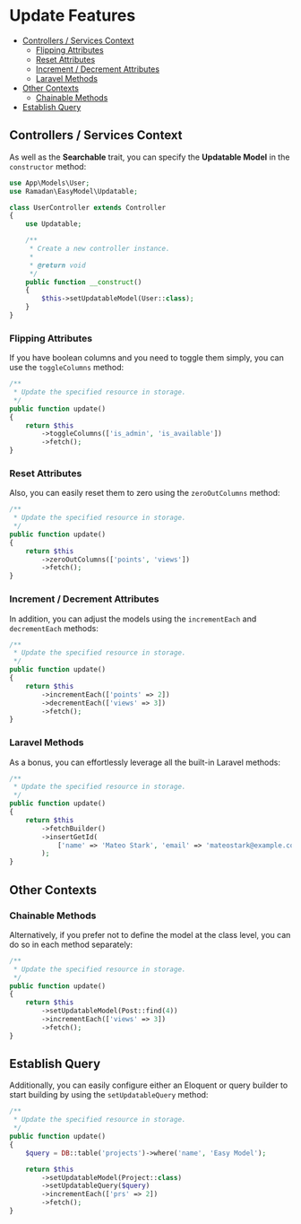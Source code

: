 # Update Features

- [Controllers / Services Context](#controllers--services-context)
  - [Flipping Attributes](#flipping-attributes)
  - [Reset Attributes](#reset-attributes)
  - [Increment / Decrement Attributes](#increment--decrement-attributes)
  - [Laravel Methods](#laravel-methods)
- [Other Contexts](#other-contexts)
  - [Chainable Methods](#chainable-methods)
- [Establish Query](#establish-query)

## Controllers / Services Context

As well as the **Searchable** trait, you can specify the **Updatable Model** in the `constructor` method:

```PHP
use App\Models\User;
use Ramadan\EasyModel\Updatable;

class UserController extends Controller
{
    use Updatable;

    /**
     * Create a new controller instance.
     *
     * @return void
     */
    public function __construct()
    {
        $this->setUpdatableModel(User::class);
    }
}
```

### Flipping Attributes

If you have boolean columns and you need to toggle them simply, you can use the `toggleColumns` method:

```PHP
/**
 * Update the specified resource in storage.
 */
public function update()
{
    return $this
        ->toggleColumns(['is_admin', 'is_available'])
        ->fetch();
}
```

### Reset Attributes

Also, you can easily reset them to zero using the `zeroOutColumns` method:

```PHP
/**
 * Update the specified resource in storage.
 */
public function update()
{
    return $this
        ->zeroOutColumns(['points', 'views'])
        ->fetch();
}
```

### Increment / Decrement Attributes

In addition, you can adjust the models using the `incrementEach` and `decrementEach` methods:

```PHP
/**
 * Update the specified resource in storage.
 */
public function update()
{
    return $this
        ->incrementEach(['points' => 2])
        ->decrementEach(['views' => 3])
        ->fetch();
}
```

### Laravel Methods

As a bonus, you can effortlessly leverage all the built-in Laravel methods:

```PHP
/**
 * Update the specified resource in storage.
 */
public function update()
{
    return $this
        ->fetchBuilder()
        ->insertGetId(
            ['name' => 'Mateo Stark', 'email' => 'mateostark@example.com', 'password' => bcrypt('mateostark')]
        );
}
```

## Other Contexts

### Chainable Methods

Alternatively, if you prefer not to define the model at the class level, you can do so in each method separately:

```PHP
/**
 * Update the specified resource in storage.
 */
public function update()
{
    return $this
        ->setUpdatableModel(Post::find(4))
        ->incrementEach(['views' => 3])
        ->fetch();
}
```

## Establish Query

Additionally, you can easily configure either an Eloquent or query builder to start building by using the `setUpdatableQuery` method:

```PHP
/**
 * Update the specified resource in storage.
 */
public function update()
{
    $query = DB::table('projects')->where('name', 'Easy Model');

    return $this
        ->setUpdatableModel(Project::class)
        ->setUpdatableQuery($query)
        ->incrementEach(['prs' => 2])
        ->fetch();
}
```
